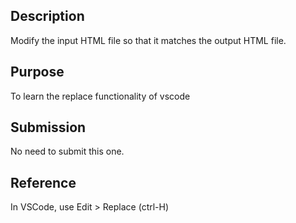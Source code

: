 ## Description
Modify the input HTML file so that it matches the output HTML file.

## Purpose

To learn the replace functionality of vscode

## Submission
No need to submit this one.

## Reference

In VSCode, use Edit > Replace (ctrl-H)

